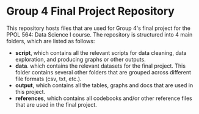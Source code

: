 # Group 4 Final Project Repository

This repository hosts files that are used for Group 4's final project for the PPOL 564: Data Science I course. The repository is structured into 4 main folders,
which are listed as follows:

* **script**, which contains all the relevant scripts for data cleaning, data exploration, and producing graphs or other outputs.
* **data**. which contains the relevant datasets for the final project. This folder contains several other folders that are grouped across different file formats 
(csv, txt, etc.).
* **output**, which contains all the tables, graphs and docs that are used in this project.
* **references**, which contains all codebooks and/or other reference files that are used in the final project.  
